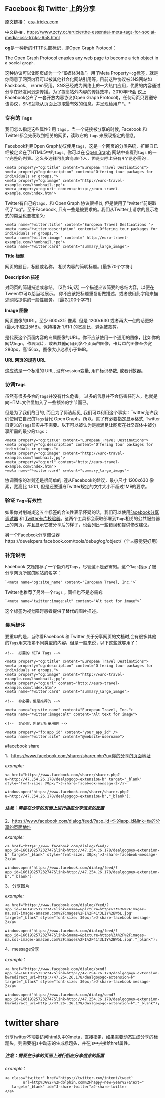 ## Facebook 和 Twitter 上的分享

原文链接： [css-tricks.com](https://css-tricks.com/essential-meta-tags-social-media/) 

中文链接：https://www.zcfy.cc/article/the-essential-meta-tags-for-social-media-css-tricks-658.html

**og**是一种新的HTTP头部标记，即Open Graph Protocol：

The Open Graph Protocol enables any web page to become a rich object in a social graph.

这种协议可以让网页成为一个“富媒体对象”。用了Meta Property=og标签，就是你同意了网页内容可以被其他社会化网站引用等，目前这种协议被SNS网站如Fackbook、 renren采用。SNS已经成为网络上的一大热门应用，优质的内容通过分享在好友间迅速传播。为了提高站外内容的传播效率，2010年F8会 议上Facebook公布了一套开放内容协议(Open Graph Protocol)，任何网页只要遵守该协议，SNS就能从页面上提取最有效的信息，并呈现给用户*。*

### 专有的 `Tags`

我们怎么指定这些属性? 用 `tags` 。当一个链接被分享的时候, Facebook 和 Twitter都会先获取到相关的网页，读取它的 `tags` 来展现指定的信息。

Facebook利用Open Graph协议使用`tags`，这是一个网页的分类系统，扩展自已经被定义在了HTML5中的`tags`。你可以在 [Open Graph](http://ogp.me/) 网站中查看到`tags` 的一个完整的列表。这么多选择可能会有点吓人，但是实际上只有4个是必需的：

```
<meta property="og:title" content="European Travel Destinations">
<meta property="og:description" content="Offering tour packages for individuals or groups.">
<meta property="og:image" content="http://euro-travel-example.com/thumbnail.jpg">
<meta property="og:url" content="http://euro-travel-example.com/index.htm"> 
```

Twitter有自己的`tags`，和 Open Graph 协议很相似, 但是使用了“twitter”前缀取代了“og”。至于Facebook, 只有一些是被要求的。我们从Twitter上请求的显示格式的类型也要被定义: 

```
<meta name="twitter:title" content="European Travel Destinations ">
<meta name="twitter:description" content=" Offering tour packages for individuals or groups.">
<meta name="twitter:image" content=" http://euro-travel-example.com/thumbnail.jpg">
<meta name="twitter:card" content="summary_large_image"> 
```

**Title 标题**

网页的题目，标题或名称。 相关内容的简明标题。[最多70个字符.]

**Description 描述** 

对网页的简短描述或总结。 [2到4句话] 一个描述应该简要的总结内容，以便在Tween中可以恰当地展示。 你不应该把标题重复用做描述，或者使用此字段来描述网站提供的一般性服务。 [最多200个字符]

**Image 图像** 

网页图像的URL。至少 600x315 像素, 但是 1200x630 或者再大一点的话更好 (最大不超过5MB)。保持接近 1.91:1 的宽高比，避免被裁剪。

是代表这个页面内容的专属图像的URL。你不应该使用一个通用的图像，比如你的网站logo，作者照片，或者其他可用到多个页面的图像。卡片中的图像至少宽280px，高150px。图像大小必须小于1MB。

**URL 网页的规范 URL**

这应该是一个标准的 URL, 没有session变量, 用户标识参数, 或者计数器。

### 协调`Tags`

虽然有很多多余的`Tags`并没有什么危害。 过多的信息并不会伤害任何人，也就是向HTML文件里加入了一些额外的字节而已。

但是为了我们的目的, 而且为了简洁起见, 我们可以利用这个事实：Twitter允许我们使用它自己的`Tags`替代 Open Graph。所以，除了有必要指定显示格式, Twitter自定义的`Tags`其实并不需要。以下可以被认为是能满足让网页在社交媒体中被分享所需的最少的`Tags`：

```
<meta property="og:title" content="European Travel Destinations">
<meta property="og:description" content="Offering tour packages for individuals or groups.">
<meta property="og:image" content="http://euro-travel-example.com/thumbnail.jpg">
<meta property="og:url" content="http://euro-travel-example.com/index.htm">
<meta name="twitter:card" content="summary_large_image"> 
```

协调图像的准则还是很简单的: 遵从Facebook的建议，最小尺寸 1200x630 像素，宽高比 1.91:1, 但是还要遵守Twitter规定的文件大小不超过1MB的要求。 

### 验证 `Tags`有效性

如果你对削减成这五个标签的合法性表示怀疑的话，我们可以使用[Facebook分享调试器](https://developers.facebook.com/tools/debug/sharing/) 和 [Twitter卡片校验器](https://cards-dev.twitter.com/validator)。这两个工具都会获取部署到`Tags`相关的公共服务器上的网页，并且显示它被分享后的样子，也会列出一些错误和提供修改建议。 

另一个Facebook分享调试器https://developers.facebook.com/tools/debug/og/object/（个人感觉更好用）

### 补充说明

Facebook 文档推荐了一个额外的`Tags`，尽管这不是必需的。这个`Tags`指示了被分享网页所属的网站的名字：

```
`<meta name="og:site_name" content="European Travel, Inc.">`
```

Twitter也推荐了另外一个`Tags` ，同样也不是必需的:

```
`<meta name="twitter:image:alt" content="Alt text for image">`
```

这个标签为视觉障碍患者提供了替代的图片描述。

### 最后标注

要重申的是，当你看Facebook 和 Twitter 关于分享网页的文档时,会有很多其他的`Tags`用来指定不同类型的内容。但是一般来说，以下这些就够用了： 

```
<!--  必需的 META Tags -->

<meta property="og:title" content="European Travel Destinations">
<meta property="og:description" content="Offering tour packages for individuals or groups.">
<meta property="og:image" content="http://euro-travel-example.com/thumbnail.jpg">
<meta property="og:url" content="http://euro-travel-example.com/index.htm">
<meta name="twitter:card" content="summary_large_image">

<!--  非必需，但是推荐的 -->

<meta name="og:site_name" content="European Travel, Inc.">
<meta name="twitter:image:alt" content="Alt text for image">

<!--  非必需，但是分析要用的 -->

<meta property="fb:app_id" content="your_app_id" />
<meta name="twitter:site" content="@website-username"> 
```



#facebook share

1、https://www.facebook.com/sharer/sharer.php?u=你的分享的页面地址

*example:*

```
<a href="https://www.facebook.com/sharer/sharer.php?u=http://47.254.26.178/dealgogogo-extension-b" target="_blank" style="font-size: 30px;">J-share-facebook-message-2</a>

window.open("https://www.facebook.com/sharer/sharer.php?u=http://47.254.26.178/dealgogogo-extension-b","_blank");
```

##### 注意：需要在分享的页面上进行相应分享信息的配置

2、https://www.facebook.com/dialog/feed/?app_id=你的app_id&link=你的分享的页面地址

*example:*

```
<a href="https://www.facebook.com/dialog/feed/?app_id=166193257232747&link=http://47.254.26.178/dealgogogo-extension-b" target="_blank" style="font-size: 30px;">J-share-facebook-message-2</a>

window.open("https://www.facebook.com/dialog/feed/?app_id=166193257232747&link=http://47.254.26.178/dealgogogo-extension-b","_blank");
```

3、分享图片

*example:*

```
<a href="https://www.facebook.com/dialog/feed/?app_id=166193257232747&link=&name=&picture=https%3A%2F%2Fimages-na.ssl-images-amazon.com%2Fimages%2FI%2F41t3LIY%2BWbL.jpg" target="_blank" style="font-size: 30px;">J-share-facebook-message-2</a>

window.open("https://www.facebook.com/dialog/feed/?app_id=166193257232747&link=&name=&picture=https%3A%2F%2Fimages-na.ssl-images-amazon.com%2Fimages%2FI%2F41t3LIY%2BWbL.jpg","_blank");
```

4、message分享

*example*：

```
<a href="https://www.facebook.com/dialog/send?app_id=166193257232747&link=http://47.254.26.178/dealgogogo-extension-b&redirect_uri=http://47.254.26.178/dealgogogo-extension-b" target="_blank" style="font-size: 30px;">J-share-facebook-message-2</a>

window.open("https://www.facebook.com/dialog/send?app_id=166193257232747&link=http://47.254.26.178/dealgogogo-extension-b&redirect_uri=http://47.254.26.178/dealgogogo-extension-b","_blank");
```

# twitter share

分享twitter不需要访问html头中的meta，直接指定，如果需要动态生成分享的标题头，则需要在js中动态的生成标题头，并在js中拼接给href属性。

##### 注意：需要在分享的页面上进行相应分享信息的配置

*example*：

```
<a class="twitter" href="https://twitter.com/intent/tweet?
        url=http%3A%2F%2Fdolphin.com%2Fhappy-new-year%2F&text=" 
   target="_blank" id="J-share-twitter">J-share-twitter
</a>
```
